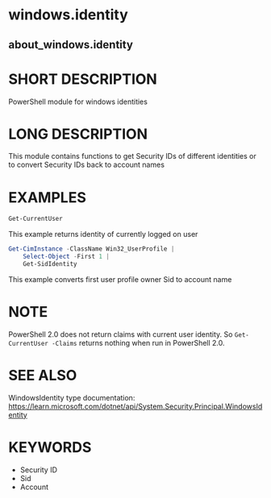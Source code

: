 ﻿# windows.identity

## about_windows.identity

# SHORT DESCRIPTION

PowerShell module for windows identities

# LONG DESCRIPTION

This module contains functions to get Security IDs of different identities or to
convert Security IDs back to account names

# EXAMPLES

```powershell
Get-CurrentUser
```

This example returns identity of currently logged on user

```powershell
Get-CimInstance -ClassName Win32_UserProfile |
    Select-Object -First 1 |
    Get-SidIdentity
```

This example converts first user profile owner Sid to account name

# NOTE

PowerShell 2.0 does not return claims with current user identity.
So `Get-CurrentUser -Claims` returns nothing when run in PowerShell 2.0.

# SEE ALSO

WindowsIdentity type documentation:
https://learn.microsoft.com/dotnet/api/System.Security.Principal.WindowsIdentity

# KEYWORDS

- Security ID
- Sid
- Account
